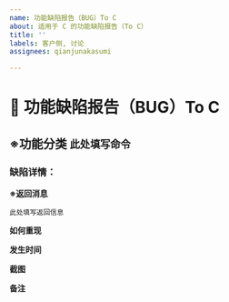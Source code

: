 ```yaml
---
name: 功能缺陷报告（BUG）To C
about: 适用于 C 的功能缺陷报告（To C）
title: ''
labels: 客户侧, 讨论
assignees: qianjunakasumi

---
```


<!--欢迎填写缺陷报告。为尽快解决，请您尽可能详细地填写下表信息-->
<!--
您选择的是 To C 功能缺陷报告
有且仅有 机器人中注册的所有功能能够使用该模板
若内存溢出，panic 等程序缺陷请使用 功能缺陷报告（BUG）To B 模板
不符合要求的 Issues 会被责令改正并直接关闭
提问前您可搜索是否有相关问题

所有带※的为必填信息
-->

# 🐞 功能缺陷报告（BUG）To C

<!--
此处填写您在使用何种功能时出现缺陷
例如：当请求「推文」命令时返回错误信息，则填写在「`此处填写命令`」中填写「推文」
请勿去除「``」
推送类功能则自行概括并在结尾添加「推送」字样
-->
## ※功能分类 `此处填写命令`

### 缺陷详情：

<!--
请在「```」区域内粘贴出现问题时机器人返回的错误消息
若机器人没有返回请填写「无返回消息」
例如：
```
=== :( 失败 ===
错误已被记录，感谢您的理解和支持。

执行：普通
信息：yaml: unmarshal errors:
  line 1: cannot unmarshal !!seq into guesssong.song
```
-->
**※返回消息**
```
此处填写返回信息
```

<!--
此处填写怎样做能出现缺陷
例如：请求上传表情命令后发送超大表情包时出现缺陷返回错误
过于简单的重现可不填写
-->
**如何重现**


<!--
如您的服务由 千橘雫雫@Qianjunana 提供，则填写该字段
例如：（北京时间）9月1日08:00（24小时制）
时间必须精确到刻，即误差不允许超过15分钟
这样也是可以的：9月1日上午7点快八点
-->
**发生时间**


<!--一般无需填写，除非您无法准确描述问题-->
**截图**


<!--一般无需填写，除非您有必须补充说明的内容-->
**备注**


<!--
当您检查无误后即可提交缺陷报告，我们会尽快回复您
感谢您对开源软件的支持
今后也请继续支持 Project-SHIZUKU
-->
